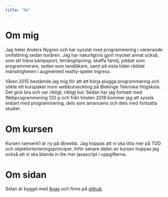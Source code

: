 ```yaml
---
title: "Om"
...
```

# Om mig

Jag heter Anders Nygren och har sysslat med programmering i varierande omfattning sedan tonåren. Jag har naturligtvis gjort mycket annat också, som att träna kampsport, terränglöpning, skaffa familj, jobbat som programmerare, sedan som tandläkare, samt på sista tiden räddat mänskligheten i augmented reality-spelet Ingress.

Våren 2015 bestämde jag mig för att att börja plugga programmering och sökte ett kurspaket inom webbutveckling på Blekinge Tekniska Högskola. Det gick bra och var riktigt, riktigt kul. Sedan har jag fortsatt med Webprogrammering 120 p och från hösten 2018 kommer jag att syssla enbart med programmering, dels som amanuens och dels med fortsatta studier.

# Om kursen

Kursen ramverk1 är ny på dbwebb. Jag hoppas att vi ska titta mer på TDD och objektorienteringsprinciper. Inför senare delen av kursen hoppas jag också att vi ska blanda in lite mer javascript i uppgifterna.

# Om sidan

Sidan är byggd med [Anax](https://github.com/canax) och finns på [github]().

